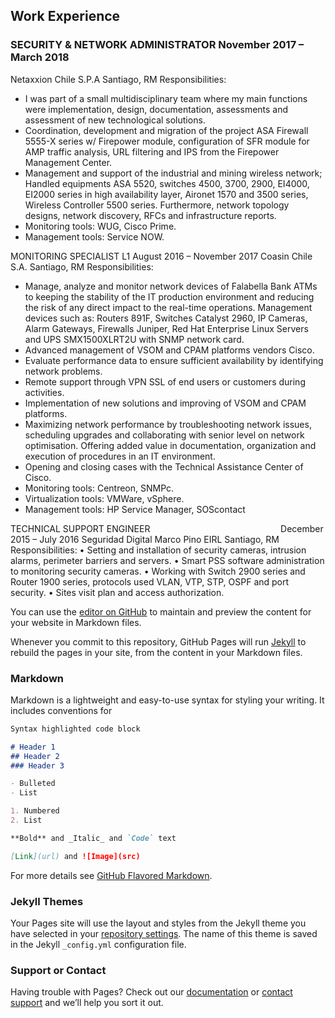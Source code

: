 ## Work Experience

### SECURITY & NETWORK ADMINISTRATOR						                                                November 2017 – March 2018
Netaxxion Chile S.P.A                                                                           Santiago, RM
Responsibilities: 
- I was part of a small multidisciplinary team where my main functions were implementation, design, documentation, assessments and assessment of new technological solutions. 
- Coordination, development and migration of the project ASA Firewall 5555-X series w/ Firepower module, configuration of SFR module for AMP traffic analysis, URL filtering and IPS from the Firepower Management Center. 
- Management and support of the industrial and mining wireless network; Handled equipments ASA 5520, switches 4500, 3700, 2900, EI4000, EI2000 series in high availability layer, Aironet 1570 and 3500 series, Wireless Controller 5500 series. Furthermore, network topology designs, network discovery, RFCs and infrastructure reports.
- Monitoring tools: WUG, Cisco Prime.
- Management tools: Service NOW.

MONITORING SPECIALIST L1                                                                        August 2016 – November 2017
Coasin Chile S.A.						             		              	                                    Santiago, RM
Responsibilities:
  - Manage, analyze and monitor network devices of Falabella Bank ATMs to keeping the stability of the IT production environment and reducing the risk of any direct impact to the real-time operations. Management devices such as: Routers 891F, Switches Catalyst 2960, IP Cameras, Alarm Gateways, Firewalls Juniper, Red Hat Enterprise Linux Servers and UPS SMX1500XLRT2U with SNMP network card.
  - Advanced management of VSOM and CPAM platforms vendors Cisco.
  - Evaluate performance data to ensure sufficient availability by identifying network problems.
  - Remote support through VPN SSL of end users or customers during activities.
  - Implementation of new solutions and improving of VSOM and CPAM platforms.
  - Maximizing network performance by troubleshooting network issues, scheduling upgrades and collaborating with senior level on network optimisation. Offering added value in documentation, organization and execution of procedures in an IT environment. 
  - Opening and closing cases with the Technical Assistance Center of Cisco.
  - Monitoring tools: Centreon, SNMPc.
  - Virtualization tools: VMWare, vSphere.
  - Management tools: HP Service Manager, SOScontact

TECHNICAL SUPPORT ENGINEER 				                                                          December 2015 – July 2016
Seguridad Digital Marco Pino EIRL							                                              Santiago, RM
Responsibilities: 
• Setting and installation of security cameras, intrusion alarms, perimeter barriers and servers.
• Smart PSS software administration to monitoring security cameras.
• Working with Switch 2900 series and Router 1900 series, protocols used VLAN, VTP, STP, OSPF and port security.
• Sites visit plan and access authorization.


You can use the [editor on GitHub](https://github.com/calderonalexis/resume/edit/master/README.md) to maintain and preview the content for your website in Markdown files.

Whenever you commit to this repository, GitHub Pages will run [Jekyll](https://jekyllrb.com/) to rebuild the pages in your site, from the content in your Markdown files.

### Markdown

Markdown is a lightweight and easy-to-use syntax for styling your writing. It includes conventions for

```markdown
Syntax highlighted code block

# Header 1
## Header 2
### Header 3

- Bulleted
- List

1. Numbered
2. List

**Bold** and _Italic_ and `Code` text

[Link](url) and ![Image](src)
```

For more details see [GitHub Flavored Markdown](https://guides.github.com/features/mastering-markdown/).

### Jekyll Themes

Your Pages site will use the layout and styles from the Jekyll theme you have selected in your [repository settings](https://github.com/calderonalexis/resume/settings). The name of this theme is saved in the Jekyll `_config.yml` configuration file.

### Support or Contact

Having trouble with Pages? Check out our [documentation](https://help.github.com/categories/github-pages-basics/) or [contact support](https://github.com/contact) and we’ll help you sort it out.
